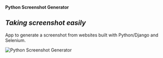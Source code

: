 **Python Screenshot Generator**

*Taking screenshot easily*
--------

App to generate a screenshot from websites built with Python/Django and Selenium.



![Python Screenshot Generator](/static/img/python_screenshot_generator.png)
